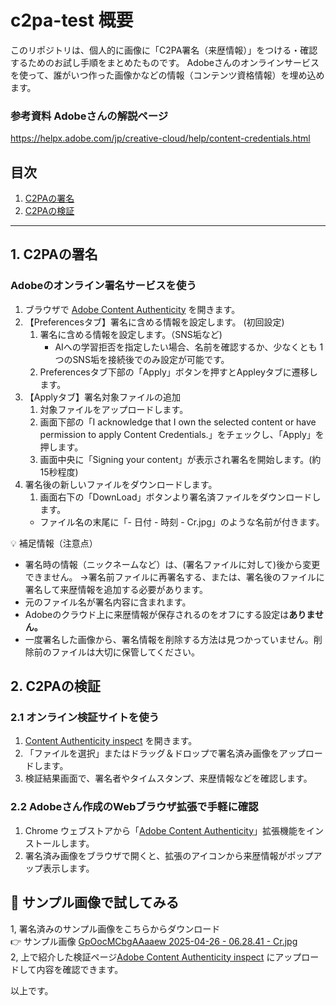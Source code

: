 # c2pa-test 概要  
このリポジトリは、個人的に画像に「C2PA署名（来歴情報）」をつける・確認するためのお試し手順をまとめたものです。
Adobeさんのオンラインサービスを使って、誰がいつ作った画像かなどの情報（コンテンツ資格情報）を埋め込めます。

### 参考資料 Adobeさんの解説ページ
https://helpx.adobe.com/jp/creative-cloud/help/content-credentials.html
## 目次  
1. [C2PAの署名](#1-C2PAの署名)  
1. [C2PAの検証](#2-C2PAの検証)  

---

## 1. C2PAの署名
### Adobeのオンライン署名サービスを使う
1. ブラウザで [Adobe Content Authenticity](https://contentauthenticity.adobe.com/) を開きます。
1. 【Preferencesタブ】署名に含める情報を設定します。 (初回設定)
   1. 署名に含める情報を設定します。（SNS垢など)
      - AIへの学習拒否を指定したい場合、名前を確認するか、少なくとも 1 つのSNS垢を接続後でのみ設定が可能です。
   1. Preferencesタブ下部の「Apply」ボタンを押すとAppleyタブに遷移します。
1. 【Applyタブ】署名対象ファイルの追加  
   1. 対象ファイルをアップロードします。  
   1. 画面下部の「I acknowledge that I own the selected content or have permission to apply Content Credentials.」をチェックし、「Apply」を押します。
   1. 画面中央に「Signing your content」が表示され署名を開始します。(約15秒程度)
1. 署名後の新しいファイルをダウンロードします。
   1. 画面右下の「DownLoad」ボタンより署名済ファイルをダウンロードします。
   - ファイル名の末尾に「- 日付 - 時刻 - Cr.jpg」のような名前が付きます。

💡 補足情報（注意点）  
- 署名時の情報（ニックネームなど）は、(署名ファイルに対して)後から変更できません。
  →署名前ファイルに再署名する、または、署名後のファイルに署名して来歴情報を追加する必要があります。  
- 元のファイル名が署名内容に含まれます。  
- Adobeのクラウド上に来歴情報が保存されるのをオフにする設定は**ありません。**  
- 一度署名した画像から、署名情報を削除する方法は見つかっていません。削除前のファイルは大切に保管してください。  

## 2. C2PAの検証
### 2.1 オンライン検証サイトを使う   
1. [Content Authenticity inspect](https://contentauthenticity.adobe.com/inspect) を開きます。   
1. 「ファイルを選択」またはドラッグ＆ドロップで署名済み画像をアップロードします。    
1. 検証結果画面で、署名者やタイムスタンプ、来歴情報などを確認します。   
### 2.2 Adobeさん作成のWebブラウザ拡張で手軽に確認  
1. Chrome ウェブストアから「[Adobe Content Authenticity](https://chromewebstore.google.com/detail/content-credentials/dmfbmenkapmaoldfgacgkoaoiblkimel?pli=1)」拡張機能をインストールします。  
1. 署名済み画像をブラウザで開くと、拡張のアイコンから来歴情報がポップアップ表示します。  

## 🎁 サンプル画像で試してみる  
1, 署名済みのサンプル画像をこちらからダウンロード  
👉 サンプル画像 [GpOocMCbgAAaaew 2025-04-26 - 06.28.41 - Cr.jpg](https://github.com/haruharu-1105/c2pa-test/blob/main/asset/GpOocMCbgAAaaew%202025-04-26%20-%2006.28.41%20-%20Cr.jpg)  
2, 上で紹介した検証ページ[Adobe Content Authenticity inspect](https://contentauthenticity.adobe.com/inspect) にアップロードして内容を確認できます。  

以上です。
